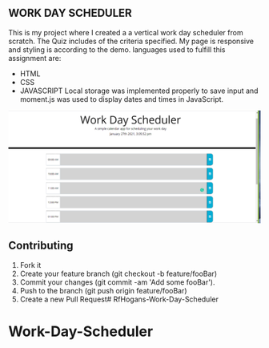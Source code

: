 ## WORK DAY SCHEDULER

This is my project where I created a a vertical work day scheduler from scratch. The Quiz includes of the criteria specified. My page is responsive and styling is according to the demo. languages used to fulfill this assignment are:
- HTML
- CSS
- JAVASCRIPT
Local storage was implemented properly to save input and
moment.js was used to  display dates and times in JavaScript. 

![photo of my assignment](./Assets/Rabiah-Hogans-work-day-planner-photo.png)

## Contributing


1. Fork it
2. Create your feature branch (git checkout -b feature/fooBar)
3. Commit your changes (git commit -am 'Add some fooBar').
4. Push to the branch (git push origin feature/fooBar)
5. Create a new Pull Request# RfHogans-Work-Day-Scheduler
# Work-Day-Scheduler
